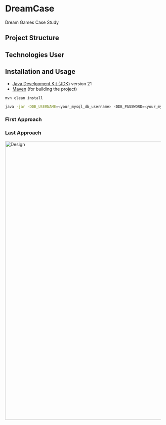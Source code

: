 # DreamCase
Dream Games Case Study

##  Project Structure

## Technologies User

## Installation and Usage

- [Java Development Kit (JDK)](https://www.oracle.com/java/technologies/javase-downloads.html) version 21
- [Maven](https://maven.apache.org/download.cgi) (for building the project)

```bash
mvn clean install
```

```bash
java -jar -DDB_USERNAME=<your_mysql_db_username> -DDB_PASSWORD=<your_my_sql_db_password> target/dream-backend-0.0.1-SNAPSHOT.jar
```


### First Approach

### Last Approach

<img src="https://github.com/omersuve/DreamCase/assets/45875987/350bb60d-38d9-4a86-a445-303f12926e47" alt="Design" width="900"/>
